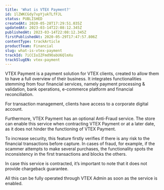 ```yaml
---
title: 'What is VTEX Payment?'
id: 1lZWKCGdy7xpYjukTLfFJL
status: PUBLISHED
createdAt: 2020-05-28T17:29:51.035Z
updatedAt: 2023-03-14T22:08:12.345Z
publishedAt: 2023-03-14T22:08:12.345Z
firstPublishedAt: 2020-05-29T17:47:57.806Z
contentType: trackArticle
productTeam: Financial
slug: what-is-vtex-payment
trackId: 7iCCIoIZFmd9OabU6QlmXu
trackSlugEN: vtex-payment
---
```


VTEX Payment is a payment solution for VTEX clients, created to allow them to have a full overview of their business. It integrates functionalities stemming from four financial services, namely payment processing & validation, bank operations, e-commerce platform and financial reconciliation.

For transaction management, clients have access to a corporate digital account.

Furthermore, VTEX Payment has an optional Anti-Fraud service. The store can enable this service when contracting VTEX Payment or at a later date, as it does not hinder the functioning of VTEX Payment.

To increase security, this feature firstly verifies if there is any risk to the financial transactions before capture. In cases of fraud, for example, if the scammer attempts to make several purchases, the functionality spots the inconsistency in the first transactions and blocks the others.

In case this service is contracted, it’s important to note that it does not provide chargeback guarantee.

All this can be fully operated through VTEX Admin as soon as the service is enabled. 

